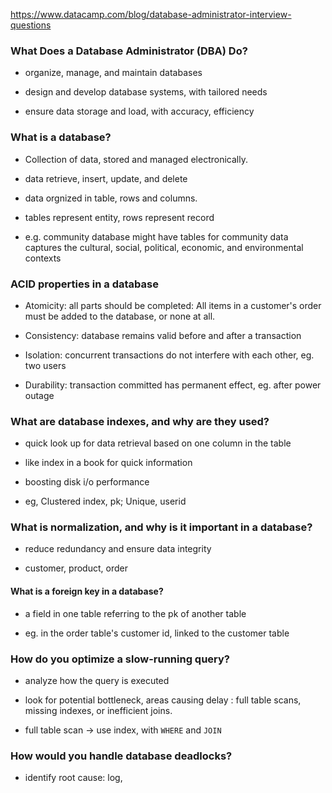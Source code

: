 https://www.datacamp.com/blog/database-administrator-interview-questions

### What Does a Database Administrator (DBA) Do?

- organize, manage, and maintain databases

- design and develop database systems, with tailored needs

- ensure data storage and load, with accuracy, efficiency

### What is a database?


- Collection of data, stored and managed electronically. 

- data retrieve, insert, update, and delete

- data orgnized in table, rows and columns. 

- tables represent entity, rows represent record

- e.g. community database might have tables for community data captures the cultural, social, political, economic, and environmental contexts

### ACID properties in a database

- Atomicity: all parts should be completed: All items in a customer's order must be added to the database, or none at all.

- Consistency: database remains valid before and after a transaction

- Isolation: concurrent transactions do not interfere with each other, eg. two users

- Durability:  transaction committed has permanent effect, eg. after power outage

### What are database indexes, and why are they used?
- quick look up for data retrieval based on one column in the table

- like index in a book for quick information 

- boosting disk i/o performance

- eg, Clustered index, pk; Unique, userid

### What is normalization, and why is it important in a database?

- reduce redundancy and ensure data integrity

- customer, product, order

#### What is a foreign key in a database?

- a field in one table referring to the pk of another table

- eg. in the order table's customer id, linked to the customer table

### How do you optimize a slow-running query?

- analyze how the query is executed

- look for potential bottleneck, areas causing delay : full table scans, missing indexes, or inefficient joins. 

- full table scan -> use index, with `WHERE` and `JOIN`

### How would you handle database deadlocks?

- identify root cause: log, 

